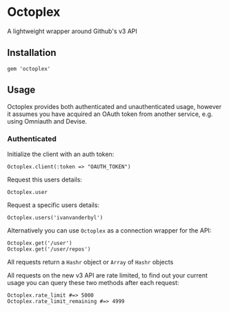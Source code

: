 # Octoplex

A lightweight wrapper around Github's v3 API

## Installation

    gem 'octoplex'
    
## Usage

Octoplex provides both authenticated and unauthenticated usage, however it assumes you have
acquired an OAuth token from another service, e.g. using Omniauth and Devise.

### Authenticated

Initialize the client with an auth token:

    Octoplex.client(:token => "OAUTH_TOKEN")
    
Request this users details:

    Octoplex.user
    
Request a specific users details:

    Octoplex.users('ivanvanderbyl')
    
Alternatively you can use `Octoplex` as a connection wrapper for the API:

    Octoplex.get('/user')
    Octoplex.get('/user/repos')
    
All requests return a `Hashr` object or `Array` of `Hashr` objects

All requests on the new v3 API are rate limited, to find out your current usage you can query
these two methods after each request:

    Octoplex.rate_limit #=> 5000
    Octoplex.rate_limit_remaining #=> 4999
    
    